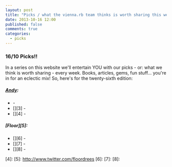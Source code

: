 ```yaml
---
layout: post
title: "Picks / what the vienna.rb team thinks is worth sharing this week"
date: 2013-10-16 12:00
published: false
comments: true
categories:
  - picks
---
```


### 16/10 Picks!!

In a series on this website we'll entertain YOU with our picks - or: what we think is worth sharing - every week.
Books, articles, gems, fun stuff... you're in for an eclectic mix! So, here's for the twenty-sixth edition:

##### [Andy][1]:
  - [][2] - 
  - [][3] - 
  - [][4] - 
  
##### [Floor][5]:
  - [][6] - 
  - [][7] - 
  - [][8] - 

[1]: http://www.twitter.com/pxlpnk
[2]: 
[3]: 
[4]: 
[5]: http://www.twitter.com/floordrees
[6]: 
[7]:
[8]: 